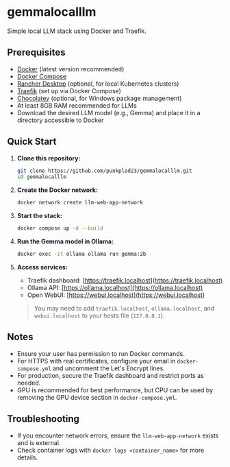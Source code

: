 # gemmalocalllm

Simple local LLM stack using Docker and Traefik.

## Prerequisites

- [Docker](https://docs.docker.com/get-docker/) (latest version recommended)
- [Docker Compose](https://docs.docker.com/compose/install/)
- [Rancher Desktop](https://rancherdesktop.io/) (optional, for local Kubernetes clusters)
- [Traefik](https://doc.traefik.io/traefik/) (set up via Docker Compose)
- [Chocolatey](https://chocolatey.org/install) (optional, for Windows package management)
- At least 8GB RAM recommended for LLMs
- Download the desired LLM model (e.g., Gemma) and place it in a directory accessible to Docker

## Quick Start

1. **Clone this repository:**
   ```sh
   git clone https://github.com/punkplod23/gemmalocalllm.git
   cd gemmalocalllm
   ```

2. **Create the Docker network:**
   ```sh
   docker network create llm-web-app-network
   ```

3. **Start the stack:**
   ```sh
   docker compose up -d --build
   ```

4. **Run the Gemma model in Ollama:**
   ```sh
   docker exec -it ollama ollama run gemma:2b
   ```

5. **Access services:**
   - Traefik dashboard: [https://traefik.localhost](https://traefik.localhost)
   - Ollama API: [https://ollama.localhost](https://ollama.localhost)
   - Open WebUI: [https://webui.localhost](https://webui.localhost)

   > You may need to add `traefik.localhost`, `ollama.localhost`, and `webui.localhost` to your hosts file (`127.0.0.1`).

## Notes

- Ensure your user has permission to run Docker commands.
- For HTTPS with real certificates, configure your email in `docker-compose.yml` and uncomment the Let's Encrypt lines.
- For production, secure the Traefik dashboard and restrict ports as needed.
- GPU is recommended for best performance, but CPU can be used by removing the GPU device section in `docker-compose.yml`.

## Troubleshooting

- If you encounter network errors, ensure the `llm-web-app-network` exists and is external.
- Check container logs with `docker logs <container_name>` for more details.
